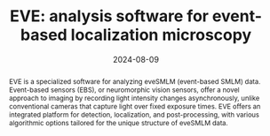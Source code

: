 ---
title: 'EVE: analysis software for event-based localization microscopy'
collection: software
date: 2024-08-09
doi: 'doi.org/10.1101/2024.08.09.607224'
github: 'https://github.com/Endesfelder-Lab/EVE-software'
installation_instructions: 'Follow instructions here: https://github.com/Endesfelder-Lab/EVE-software?tab=readme-ov-file#how-to-install-and-run-eve .'
abstract: '
EVE is a specialized software for analyzing eveSMLM (event-based SMLM) data. Event-based sensors (EBS), or neuromorphic vision sensors, offer a novel approach to imaging by recording light intensity changes asynchronously, unlike conventional cameras that capture light over fixed exposure times. EVE offers an integrated platform for detection, localization, and post-processing, with various algorithmic options tailored for the unique structure of eveSMLM data.'
papercite: 'Weber*, Martens*, et al., "EVE is an open modular data analysis software for event-based localization microscopy" (2024), bioRxiv'
---